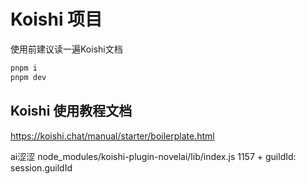 # Koishi 项目

使用前建议读一遍Koishi文档

``` zsh
pnpm i
pnpm dev
```

## Koishi 使用教程文档

<https://koishi.chat/manual/starter/boilerplate.html>

ai涩涩
node_modules/koishi-plugin-novelai/lib/index.js 1157
\+ guildId: session.guildId
